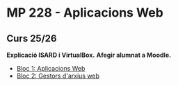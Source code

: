 # MP 228 - Aplicacions Web

## Curs 25/26

**Explicació ISARD i VirtualBox.**
**Afegir alumnat a Moodle.**

- [Bloc 1: Aplicacions Web](bloc1/readme.md)
- [Bloc 2: Gestors d'arxius web](bloc2/readme.md)



